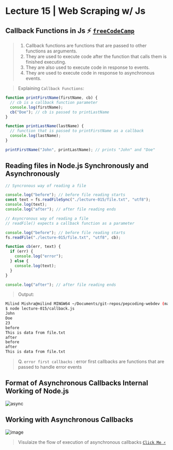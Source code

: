 # Lecture 15 | Web Scraping w/ Js

## Callback Functions in Js ⚡ [`freeCodeCamp`](https://www.freecodecamp.org/news/what-is-a-callback-function-in-javascript/#:~:text=A%20callback%20function%20is%20a,the%20callback%20function%20gets%20executed.)

> 1. Callback functions are functions that are passed to other functions as arguments.
> 2. They are used to execute code after the function that calls them is finished executing.
> 3. They are also used to execute code in response to events.
> 4. They are used to execute code in response to asynchronous events.

> Explaining `Callback Functions`:

```javascript
function printFirstName(firstName, cb) {
  // cb is a callback function parameter
  console.log(firstName);
  cb("Doe"); // cb is passed to printLastName
}

function printLastName(lastName) {
  // function that is passed to printFirstName as a callback
  console.log(lastName);
}

printFirstName("John", printLastName); // prints "John" and "Doe"
```

## Reading files in Node.js Synchronously and Asynchronously

```javascript
// Syncronous way of reading a file

console.log("before"); // before file reading starts
const text = fs.readFileSync("./lecture-015/file.txt", "utf8");
console.log(text);
console.log("after"); // after file reading ends

// Asyncronous way of reading a file
// readFile() expects a callback function as a parameter

console.log("before"); // before file reading starts
fs.readFile("./lecture-015/file.txt", "utf8", cb);

function cb(err, text) {
  if (err) {
    console.log("error");
  } else {
    console.log(text);
  }
}

console.log("after"); // after file reading ends
```

> Output:

```bash
Milind Mishra@milind MINGW64 ~/Documents/git-repos/pepcoding-webdev (main)
$ node lecture-015/callback.js
John
Doe
23
before
This is data from file.txt
after
before
after
This is data from file.txt
```

> Q. `error first callbacks` : error first callbacks are functions that are passed to handle error events

## Format of Asynchronous Callbacks Internal Working of Node.js

![async](https://user-images.githubusercontent.com/28717686/151028564-622fe732-3ef6-459c-824e-24ac04028e68.jpeg)

## Working with Asynchronous Callbacks

![image](https://user-images.githubusercontent.com/28717686/151025526-3671deb4-a790-4665-bd1a-e7bdd09b5fcc.png)

> Visulaize the flow of execution of asynchronous callbacks [`Click Me ⚡`](https://www.jsv9000.app/)

